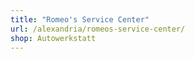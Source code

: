 ```yaml
---
title: "Romeo's Service Center"
url: /alexandria/romeos-service-center/
shop: Autowerkstatt
---
```

